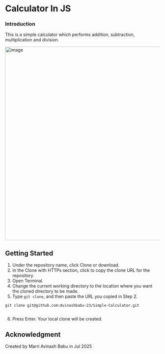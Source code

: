 # Calculator In JS

### Introduction

This is a simple calculator which performs addition, subtraction, multiplication and division.

<img width="669" height="629" alt="image" src="https://github.com/user-attachments/assets/fb8662a1-6a5d-4e51-9a6b-293dad670141" />


## Getting Started

1. Under the repository name, click Clone or download.
2. In the Clone with HTTPs section, click  to copy the clone URL for the repository.
3. Open Terminal.
4. Change the current working directory to the location where you want the cloned directory to be made.
5. Type `git clone`, and then paste the URL you copied in Step 2.
```
git clone git@github.com:Avinashbabu-23/Simple-Calculator.git
 
```
6. Press Enter. Your local clone will be created.


## Acknowledgment 

Created by Marri Avinash Babu in Jul 2025




